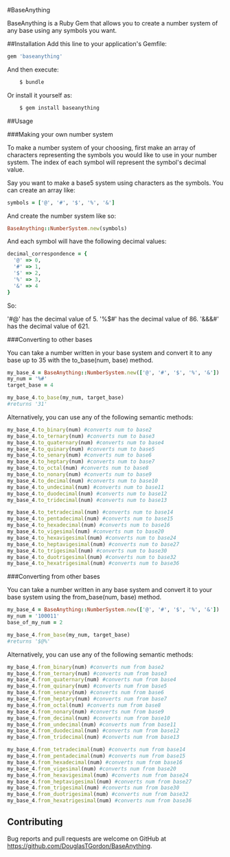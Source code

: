 #BaseAnything

BaseAnything is a Ruby Gem that allows you to create a number system of any base using any symbols you want.

##Installation
Add this line to your application's Gemfile:

```ruby
gem 'baseanything'
```

And then execute:
```ruby
    $ bundle
```
Or install it yourself as:
```ruby
    $ gem install baseanything
```
##Usage

###Making your own number system

To make a number system of your choosing, first make an array of characters representing the symbols you would like to use in your number system. The index of each symbol will represent the symbol's decimal value.

Say you want to make a base5 system using characters as the symbols. You can create an array like:

```ruby
symbols = ['@', '#', '$', '%', '&']
```
And create the number system like so:

```ruby
BaseAnything::NumberSystem.new(symbols)
```

And each symbol will have the following decimal values:

```ruby
decimal_correspondence = {
  '@' => 0,
  '#' => 1,
  '$' => 2,
  '%' => 3,
  '&' => 4
}
```
So:

'#@' has the decimal value of 5.
'%$#' has the decimal value of 86.
'&&&#' has the decimal value of 621.

###Converting to other bases

You can take a number written in your base system and convert it to any base up to 35 with the to_base(num, base) method.

```ruby
my_base_4 = BaseAnything::NumberSystem.new(['@', '#', '$', '%', '&'])
my_num = '%#'
target_base = 4

my_base_4.to_base(my_num, target_base)
#returns '31'
```

Alternatively, you can use any of the following semantic methods:

```ruby
my_base_4.to_binary(num) #converts num to base2
my_base_4.to_ternary(num) #converts num to base3
my_base_4.to_quaternary(num) #converts num to base4
my_base_4.to_quinary(num) #converts num to base5
my_base_4.to_senary(num) #converts num to base6
my_base_4.to_heptary(num) #converts num to base7
my_base_4.to_octal(num) #converts num to base8
my_base_4.to_nonary(num) #converts num to base9
my_base_4.to_decimal(num) #converts num to base10
my_base_4.to_undecimal(num) #converts num to base11
my_base_4.to_duodecimal(num) #converts num to base12
my_base_4.to_tridecimal(num) #converts num to base13

my_base_4.to_tetradecimal(num) #converts num to base14
my_base_4.to_pentadecimal(num) #converts num to base15
my_base_4.to_hexadecimal(num) #converts num to base16
my_base_4.to_vigesimal(num) #converts num to base20
my_base_4.to_hexavigesimal(num) #converts num to base24
my_base_4.to_heptavigesimal(num) #converts num to base27
my_base_4.to_trigesimal(num) #converts num to base30
my_base_4.to_duotrigesimal(num) #converts num to base32
my_base_4.to_hexatrigesimal(num) #converts num to base36
```

###Converting from other bases

You can take a number written in any base system and convert it to your base system using the from_base(num, base) method.

```ruby
my_base_4 = BaseAnything::NumberSystem.new(['@', '#', '$', '%', '&'])
my_num = '100011'
base_of_my_num = 2

my_base_4.from_base(my_num, target_base)
#returns '$@%'
```

Alternatively, you can use any of the following semantic methods:

```ruby
my_base_4.from_binary(num) #converts num from base2
my_base_4.from_ternary(num) #converts num from base3
my_base_4.from_quaternary(num) #converts num from base4
my_base_4.from_quinary(num) #converts num from base5
my_base_4.from_senary(num) #converts num from base6
my_base_4.from_heptary(num) #converts num from base7
my_base_4.from_octal(num) #converts num from base8
my_base_4.from_nonary(num) #converts num from base9
my_base_4.from_decimal(num) #converts num from base10
my_base_4.from_undecimal(num) #converts num from base11
my_base_4.from_duodecimal(num) #converts num from base12
my_base_4.from_tridecimal(num) #converts num from base13

my_base_4.from_tetradecimal(num) #converts num from base14
my_base_4.from_pentadecimal(num) #converts num from base15
my_base_4.from_hexadecimal(num) #converts num from base16
my_base_4.from_vigesimal(num) #converts num from base20
my_base_4.from_hexavigesimal(num) #converts num from base24
my_base_4.from_heptavigesimal(num) #converts num from base27
my_base_4.from_trigesimal(num) #converts num from base30
my_base_4.from_duotrigesimal(num) #converts num from base32
my_base_4.from_hexatrigesimal(num) #converts num from base36
```


## Contributing

Bug reports and pull requests are welcome on GitHub at https://github.com/DouglasTGordon/BaseAnything.
